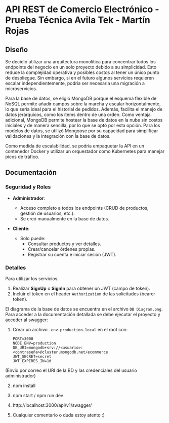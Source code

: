 # API REST de Comercio Electrónico - Prueba Técnica Avila Tek - Martín Rojas

## **Diseño**  
Se decidió utilizar una arquitectura monolítica para concentrar todos los endpoints del negocio en un solo proyecto debido a su simplicidad. Esto reduce la complejidad operativa y posibles costos al tener un único punto de despliegue. Sin embargo, si en el futuro algunos servicios requieren escalar independientemente, podría ser necesaria una migración a microservicios.  

Para la base de datos, se eligió MongoDB porque el esquema flexible de NoSQL permite añadir campos sobre la marcha y escalar horizontalmente, lo que sería ideal para el historial de pedidos. Además, facilita el manejo de datos jerárquicos, como los ítems dentro de una orden. Como ventaja adicional, MongoDB permite hostear la base de datos en la nube sin costos iniciales y de manera sencilla, por lo que se optó por esta opción. Para los modelos de datos, se utilizó Mongoose por su capacidad para simplificar validaciones y la integración con la base de datos.  

Como medida de escalabilidad, se podría empaquetar la API en un contenedor Docker y utilizar un orquestador como Kubernetes para manejar picos de tráfico.   


## **Documentación**

### **Seguridad y Roles**  
- **Administrador**:  
  - Acceso completo a todos los endpoints (CRUD de productos, gestión de usuarios, etc.).  
  - Se creó manualmente en la base de datos.  

- **Cliente**:  
  - Solo puede:  
    - Consultar productos y ver detalles.  
    - Crear/cancelar órdenes propias.  
    - Registrar su cuenta e iniciar sesión (JWT).  

### **Detalles**  
Para utilizar los servicios:  
1. Realizar **SignUp** o **SignIn** para obtener un JWT (campo de token).  
2. Incluir el token en el header `Authorization` de las solicitudes (bearer token).  

El diagrama de la base de datos se encuentra en el archivo `DB Diagram.png`. Para acceder a la documentación detallada se debe ejecutar el proyecto y acceder al swagger:  

1. Crear un archivo `.env.production.local` en el root con:  
   ```env
   PORT=3000
   NODE_ENV=production
   DB_URI=mongodb+srv://<usuario>:<contraseña>@cluster.mongodb.net/ecommerce
   JWT_SECRET=secret
   JWT_EXPIRES_IN=1d
(Envio por correo el URI de la BD y las credenciales del usuario administrador)

2. npm install
   
3. npm start / npm run dev

4. http://localhost:3000/api/v1/swagger/

5. Cualquier comentario o duda estoy atento :)